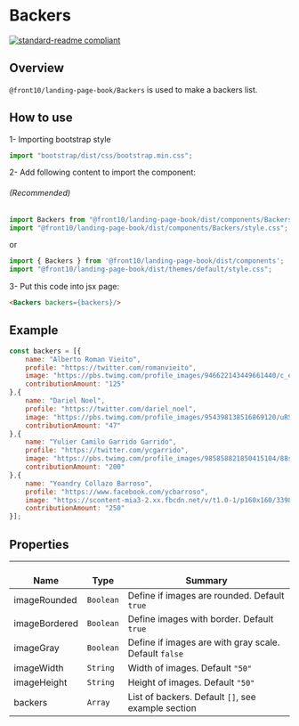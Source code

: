 # Backers

[![standard-readme compliant](https://img.shields.io/badge/standard--readme-OK-green.svg?style=flat-square)](https://github.com/RichardLitt/standard-readme)

## Overview
`@front10/landing-page-book/Backers` is used to make a backers list.

## How to use
1- Importing bootstrap style

```js
import "bootstrap/dist/css/bootstrap.min.css";
```

2- Add following content to import the component:


###### (Recommended)
```js
import Backers from "@front10/landing-page-book/dist/components/Backers";
import "@front10/landing-page-book/dist/components/Backers/style.css";
```
or

```js
import { Backers } from '@front10/landing-page-book/dist/components';
import "@front10/landing-page-book/dist/themes/default/style.css";
```

3- Put this code into jsx page:
```html
<Backers backers={backers}/>
```

## Example
```js
const backers = [{
    name: "Alberto Roman Vieito",
    profile: "https://twitter.com/romanvieito",
    image: "https://pbs.twimg.com/profile_images/946622143449661440/c_e7BcSM_400x400.jpg",
    contributionAmount: "125"
},{
	name: "Dariel Noel",
	profile: "https://twitter.com/dariel_noel",
	image: "https://pbs.twimg.com/profile_images/954398138516869120/uRSkGwhe_400x400.jpg",
	contributionAmount: "47"
},{
	name: "Yulier Camilo Garrido Garrido",
	profile: "https://twitter.com/ycgarrido",
	image: "https://pbs.twimg.com/profile_images/985858821850415104/88svfp18_400x400.jpg",
	contributionAmount: "200"
},{
	name: "Yoandry Collazo Barroso",
	profile: "https://www.facebook.com/ycbarroso",
	image: "https://scontent-mia3-2.xx.fbcdn.net/v/t1.0-1/p160x160/33982916_1794458947240880_8061391612997009408_n.jpg?_nc_cat=0&oh=46256828ab9b2f3c3fe3b67cbd9e67c1&oe=5C134566",
	contributionAmount: "250"
}];
```

## Properties

| </br>Name   | </br>Type | </br>Summary                                                                                 | 
| ------------| - | ------------------------------------------------------------------------------------------------------ |
| imageRounded      | `Boolean` | Define if images are rounded. Default `true`|
| imageBordered      | `Boolean` | Define images with border. Default `true`|
| imageGray      | `Boolean` | Define if images are with gray scale. Default `false`|
| imageWidth      | `String` | Width of images. Default `"50"`|
| imageHeight      | `String` | Height of images. Default `"50"`|
| backers      | `Array` | List of backers. Default `[]`, see example section|

